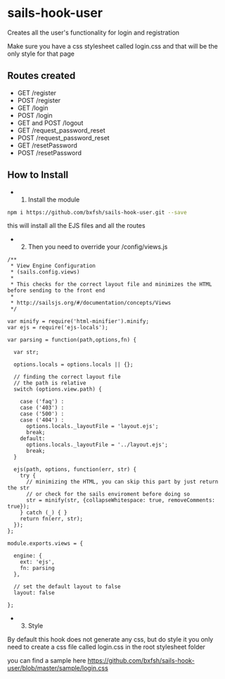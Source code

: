 # sails-hook-user

Creates all the user's functionality for login and registration

Make sure you have a css stylesheet called login.css and that will be the only style for that page

## Routes created
- GET /register
- POST /register
- GET /login
- POST /login
- GET and POST /logout
- GET /request_password_reset
- POST /request_password_reset
- GET /resetPassword
- POST /resetPassword

## How to Install

* 1) Install the module

```bash
npm i https://github.com/bxfsh/sails-hook-user.git --save
```
this will install all the EJS files and all the routes 

* 2) Then you need to override your /config/views.js

```
/**
 * View Engine Configuration
 * (sails.config.views)
 *
 * This checks for the correct layout file and minimizes the HTML before sending to the front end
 *
 * http://sailsjs.org/#/documentation/concepts/Views
 */

var minify = require('html-minifier').minify;
var ejs = require('ejs-locals');

var parsing = function(path,options,fn) {

  var str;

  options.locals = options.locals || {};

  // finding the correct layout file
  // the path is relative 
  switch (options.view.path) {

    case ('faq') :
    case ('403') :
    case ('500') :
    case ('404') :
      options.locals._layoutFile = 'layout.ejs';
      break;
    default:
      options.locals._layoutFile = '../layout.ejs';
      break;
  }

  ejs(path, options, function(err, str) {
    try {
      // minimizing the HTML, you can skip this part by just return the str 
      // or check for the sails enviroment before doing so
      str = minify(str, {collapseWhitespace: true, removeComments: true});
    } catch (_) { }
    return fn(err, str);
  });
};

module.exports.views = {

  engine: {
    ext: 'ejs',
    fn: parsing
  },

  // set the default layout to false
  layout: false

};
```

* 3) Style

By default this hook does not generate any css, but do style it you only need to create a css file called login.css in the root stylesheet folder

you can find a sample here https://github.com/bxfsh/sails-hook-user/blob/master/sample/login.css
